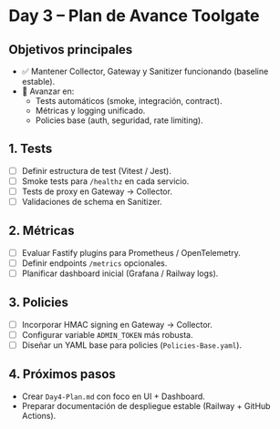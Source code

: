# Day 3 – Plan de Avance Toolgate

## Objetivos principales
- ✅ Mantener Collector, Gateway y Sanitizer funcionando (baseline estable).
- 🚀 Avanzar en:
  - Tests automáticos (smoke, integración, contract).
  - Métricas y logging unificado.
  - Policies base (auth, seguridad, rate limiting).

## 1. Tests
- [ ] Definir estructura de test (Vitest / Jest).
- [ ] Smoke tests para `/healthz` en cada servicio.
- [ ] Tests de proxy en Gateway → Collector.
- [ ] Validaciones de schema en Sanitizer.

## 2. Métricas
- [ ] Evaluar Fastify plugins para Prometheus / OpenTelemetry.
- [ ] Definir endpoints `/metrics` opcionales.
- [ ] Planificar dashboard inicial (Grafana / Railway logs).

## 3. Policies
- [ ] Incorporar HMAC signing en Gateway → Collector.
- [ ] Configurar variable `ADMIN_TOKEN` más robusta.
- [ ] Diseñar un YAML base para policies (`Policies-Base.yaml`).

## 4. Próximos pasos
- Crear `Day4-Plan.md` con foco en UI + Dashboard.
- Preparar documentación de despliegue estable (Railway + GitHub Actions).

